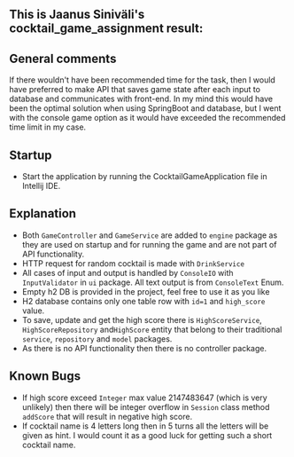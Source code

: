 ## This is Jaanus Siniväli's cocktail_game_assignment result:

## General comments
If there wouldn't have been recommended time for the task, then I would have preferred to make API that saves game state after each input to database and communicates with front-end.
In my mind this would have been the optimal solution when using SpringBoot and database, but I went with the console game option as it would have exceeded the recommended time limit in my case.

## Startup
* Start the application by running the CocktailGameApplication file in Intellij IDE.

## Explanation
* Both `GameController` and `GameService` are added to `engine` package as they are used on startup and for running the game and are not part of API functionality.
* HTTP request for random cocktail is made with `DrinkService`
* All cases of input and output is handled by `ConsoleIO` with `InputValidator` in `ui` package. All text output is from `ConsoleText` Enum.
* Empty h2 DB is provided in the project, feel free to use it as you like
* H2 database contains only one table row with `id=1` and `high_score` value.
* To save, update and get the high score there is `HighScoreService`, `HighScoreRepository` and`HighScore` entity that belong to their traditional `service`, `repository` and `model` packages.
* As there is no API functionality then there is no controller package.

## Known Bugs
* If high score exceed `Integer` max value 2147483647 (which is very unlikely) then there will be integer overflow in `Session` class method `addScore` that will result in negative high score.
* If cocktail name is 4 letters long then in 5 turns all the letters will be given as hint. I would count it as a good luck for getting such a short cocktail name.

